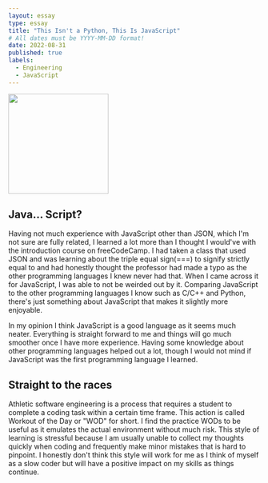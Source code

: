 ```yaml
---
layout: essay
type: essay
title: "This Isn't a Python, This Is JavaScript"
# All dates must be YYYY-MM-DD format!
date: 2022-08-31
published: true
labels:
  - Engineering
  - JavaScript
---
```


<img width="200px" class="rounded float-start pe-4" src="https://cxl.com/wp-content/uploads/2019/09/image3.png">

## Java... Script?

Having not much experience with JavaScript other than JSON, which I'm not sure are fully related, I learned a lot more than I thought I would've with the introduction course on freeCodeCamp. I had taken a class that used JSON and was learning about the triple equal sign(===) to signify strictly equal to and had honestly thought the professor had made a typo as the other programming languages I knew never had that. When I came across it for JavaScript, I was able to not be weirded out by it. Comparing JavaScript to the other programming languages I know such as C/C++ and Python, there's just something about JavaScript that makes it slightly more enjoyable.

In my opinion I think JavaScript is a good language as it seems much neater. Everything is straight forward to me and things will go much smoother once I have more experience. Having some knowledge about other programming languages helped out a lot, though I would not mind if JavaScript was the first programming language I learned.


## Straight to the races

Athletic software engineering is a process that requires a student to complete a coding task within a certain time frame. This action is called Workout of the Day or "WOD" for short. I find the practice WODs to be useful as it emulates the actual environment without much risk. This style of learning is stressful because I am usually unable to collect my thoughts quickly when coding and frequently make minor mistakes that is hard to pinpoint. I honestly don't think this style will work for me as I think of myself as a slow coder but will have a positive impact on my skills as things continue.
